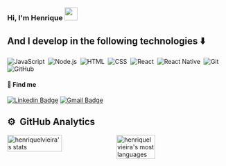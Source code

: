 ### Hi, I'm Henrique <img src="https://media.giphy.com/media/hvRJCLFzcasrR4ia7z/giphy.gif" width="30px">


## And I develop in the following technologies ⬇️

![JavaScript](https://img.shields.io/badge/-JavaScript-05122A?style=flat&logo=javascript)&nbsp;
![Node.js](https://img.shields.io/badge/-Node.js-05122A?style=flat&logo=node.js)&nbsp;
![HTML](https://img.shields.io/badge/-HTML-05122A?style=flat&logo=HTML5)&nbsp;
![CSS](https://img.shields.io/badge/-CSS-05122A?style=flat&logo=CSS3&logoColor=1572B6)&nbsp;
![React](https://img.shields.io/badge/-React-05122A?style=flat&logo=react)&nbsp;
![React Native](https://img.shields.io/badge/-React_Native-05122A?style=flat&logo=react_native)&nbsp;
![Git](https://img.shields.io/badge/-Git-05122A?style=flat&logo=git)&nbsp;
![GitHub](https://img.shields.io/badge/-GitHub-05122A?style=flat&logo=github)&nbsp;



#### 💬 Find me

 [![Linkedin Badge](https://img.shields.io/badge/-LinkedIn-blue?style=flat-square&logo=Linkedin&logoColor=white&link=https://www.linkedin.com/in/henriquelvieira/)](https://www.linkedin.com/in/henriquelvieira/)
 [![Gmail Badge](https://img.shields.io/badge/-henrique.l.vieira92@gmail.com-c14438?style=flat-square&logo=Gmail&logoColor=white&link=mailto:henrique.l.vieira92@gmail.com)](mailto:henrique.l.vieira92@gmail.com)
 
 ## ⚙️ &nbsp;GitHub Analytics

<div style="display:flex">
<img width="50%" src="https://github-readme-stats.vercel.app/api?username=henriquelvieira&show_icons=true&theme=tokyonight" alt="henriquelvieira's stats"/>
<img width="42%" src="https://github-readme-stats.vercel.app/api/top-langs/?username=henriquelvieira&layout=compact&theme=tokyonight" alt="henriquelvieira's most languages"/>
</div>
